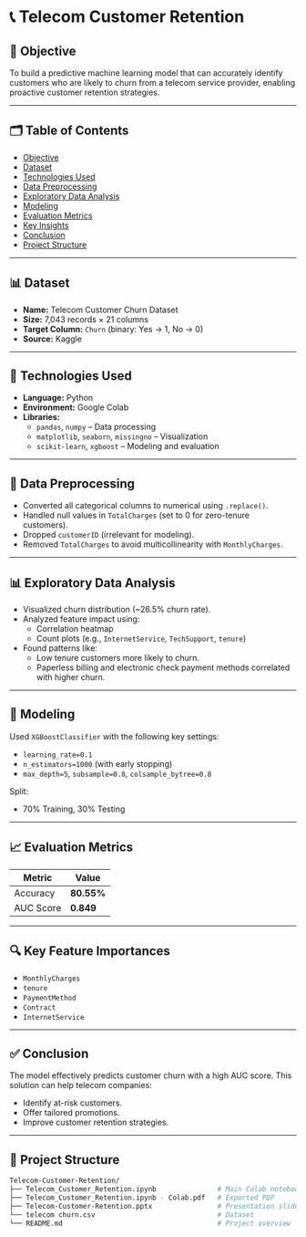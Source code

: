 # 📞 Telecom Customer Retention

## 📌 Objective
To build a predictive machine learning model that can accurately identify customers who are likely to churn from a telecom service provider, enabling proactive customer retention strategies.

---

## 🗂️ Table of Contents
- [Objective](#objective)
- [Dataset](#dataset)
- [Technologies Used](#technologies-used)
- [Data Preprocessing](#data-preprocessing)
- [Exploratory Data Analysis](#exploratory-data-analysis)
- [Modeling](#modeling)
- [Evaluation Metrics](#evaluation-metrics)
- [Key Insights](#key-insights)
- [Conclusion](#conclusion)
- [Project Structure](#project-structure)
---

## 📊 Dataset
- **Name:** Telecom Customer Churn Dataset  
- **Size:** 7,043 records × 21 columns  
- **Target Column:** `Churn` (binary: Yes → 1, No → 0)  
- **Source:** Kaggle

---

## 🧰 Technologies Used
- **Language:** Python  
- **Environment:** Google Colab  
- **Libraries:**
  - `pandas`, `numpy` – Data processing
  - `matplotlib`, `seaborn`, `missingno` – Visualization
  - `scikit-learn`, `xgboost` – Modeling and evaluation

---

## 🧹 Data Preprocessing
- Converted all categorical columns to numerical using `.replace()`.
- Handled null values in `TotalCharges` (set to 0 for zero-tenure customers).
- Dropped `customerID` (irrelevant for modeling).
- Removed `TotalCharges` to avoid multicollinearity with `MonthlyCharges`.

---

## 📊 Exploratory Data Analysis
- Visualized churn distribution (~26.5% churn rate).
- Analyzed feature impact using:
  - Correlation heatmap
  - Count plots (e.g., `InternetService`, `TechSupport`, `tenure`)
- Found patterns like:
  - Low tenure customers more likely to churn.
  - Paperless billing and electronic check payment methods correlated with higher churn.

---

## 🤖 Modeling
Used `XGBoostClassifier` with the following key settings:
- `learning_rate=0.1`
- `n_estimators=1000` (with early stopping)
- `max_depth=5`, `subsample=0.8`, `colsample_bytree=0.8`

Split:
- 70% Training, 30% Testing

---

## 📈 Evaluation Metrics
| Metric         | Value     |
|----------------|-----------|
| Accuracy       | **80.55%** |
| AUC Score      | **0.849**  |

---

## 🔍 Key Feature Importances
- `MonthlyCharges`
- `tenure`
- `PaymentMethod`
- `Contract`
- `InternetService`

---

## ✅ Conclusion
The model effectively predicts customer churn with a high AUC score. This solution can help telecom companies:
- Identify at-risk customers.
- Offer tailored promotions.
- Improve customer retention strategies.

---

## 📁 Project Structure
```bash
Telecom-Customer-Retention/
├── Telecom_Customer_Retention.ipynb               # Main Colab notebook
├── Telecom_Customer_Retention.ipynb - Colab.pdf   # Exported PDF
├── Telecom-Customer-Retention.pptx                # Presentation slides
└── telecom churn.csv                              # Dataset
└── README.md                                      # Project overview
